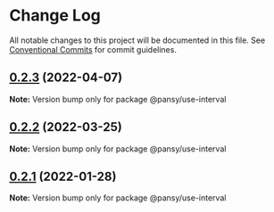 # Change Log

All notable changes to this project will be documented in this file.
See [Conventional Commits](https://conventionalcommits.org) for commit guidelines.

## [0.2.3](https://github.com/pansyjs/react-hooks/compare/@pansy/use-interval@0.2.2...@pansy/use-interval@0.2.3) (2022-04-07)

**Note:** Version bump only for package @pansy/use-interval





## [0.2.2](https://github.com/pansyjs/react-hooks/compare/@pansy/use-interval@0.2.1...@pansy/use-interval@0.2.2) (2022-03-25)

**Note:** Version bump only for package @pansy/use-interval





## [0.2.1](https://github.com/pansyjs/react-hooks/compare/@pansy/use-interval@0.2.0...@pansy/use-interval@0.2.1) (2022-01-28)

**Note:** Version bump only for package @pansy/use-interval
